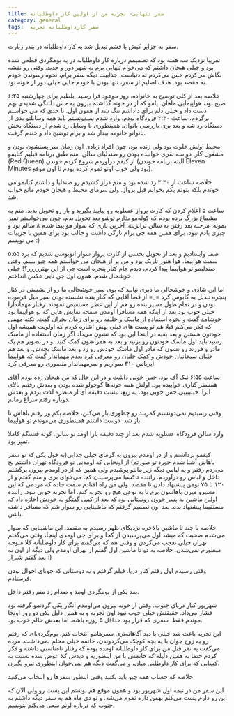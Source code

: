 ```yaml
---
title: سفر تنهایی- تجربه من از اولین کار داوطلبانه
category: general
tags:  سفر کارداوطلبانه تجربه
---
```


سفر به جزایر کیش یا قشم تبدیل شد به کار داوطلبانه در بندر زیارت.

تقریبا نزدیک سه هفته بود که تصمیمم درباره کار داوطلبانه در یه بومگردی قطعی شده بود و خیلی هیجان داشتم که می‌خوام تنهایی برم یه شهر دور و جدید. وقتی رو نقشه نگاش می‌کردم حس می‌کردم ته دنیاست. جذابیت دیگه سفر برام، نحوه رسوندن خودم به مقصد بود. هدف اصلیم از سفر، تنها بودن با خودم جایی خیلی دور از خونه بود.

خلاصه بعد از کلی توضیح به خانواده، روز موعود فرا رسید. بلطیم برای چهارشنبه ۶:۲۵ صبح بود، هواپیمایی ماهان. پامو که از در خونه گذاشتم بیرون یه حس دلتنگی شدیدی بهم دست داد و خیلی دلم برای داداشم تنگ شد از همون اول. تا حدی که می خواستم برگردم. ساعت ۲:۳۰ فرودگاه بودم. وارد شدم نمیدونستم باید همه وسایلتو بدی از دستگاه رد شه و بعد بری بازرسی بانوان. همینطوری با وسایل رد شدم از دستگاه بخش بانوانو خانومه بیدار شد و برام توضیح داد و خندم گرفت.
 
محیط اولش خلوت بود ولی زنده بود، چون افراد زیادی اون زمان سر پستشون بودن و مشغول کار. دو سه نفری خوابیده بودن رو صندلیای سالن. منم طبق برنامه قبلیم کتابمو (Red Queen) از کیفم درآوردم شروع کردم خوندن (البته برنامه خوندن Eleven Minutes بود ولی خوب اونو تموم کرده بودم تا اون موقع).

خلاصه ساعت از  ۳:۳۰ رد شده بود و منم دراز کشیدم رو صندلیا و داشتم کتابمو می خوندم بلکه بتونم یکم بخوابم قبل پرواز. ولی سرمای محیط و هیجان خودم مانع خواب شد. 

ساعت ۵ اعلام کردن که کارت پرواز عسلویه رو بیایید بگیرید و بار رو تحویل بدید. منم یه مشماع بزرگ برده بودم که کوله‌مو بذارم توشو بعد تحویل بدم، چون می‌خواستم تمیز بمونه. مرحله بعد رفتن به سالن ترانزیته. آخرین باری که سوار هواپیما شدم ۸ سالم بود و چیزی یادم نبود، برای همین همه چی برام تازگی داشت و جالب بود برای همین با جزییات می نویسم :)

۵:۵۵ صف وایسادیم و بعد از تحویل بخشی از کارت پرواز سوار اتوبوسی شدیم که برد سمت هواپیما. هوا هنوز تاریک بود و من پر از هیجان می خواستم همه چیو ببینم. وقتی صندلیمو تو هواپیما پیدا کردم، دیدم جام کنار پنجره است چی از این بهتررررر؟! خیلی خوشحال شدم. همون اول چن تایی عکس انداختم.

اما این شادی و خوشحالی ما دیری نپایید که بوی سیر خوشحالی ما رو از نشستن در کنار پنجره تبدیل به کابوس کرد =_= از قضا آقایی که کنار بنده نشسته بودن سیر میل فرموده بودن و در تمام طول مسیر بنده رو هم از این عطر مستفیض نمودند. رفتار مهماندارا خیلی خوب بود بعد از اینکه همه مسافرا اومدن صفحه نمایش هایی که تو هواپیما بود خوشامد گفت و نحوه استفاده از ماسک و جلیقه رو برای زمان بحران گفت. نکته مهمی که فکر می‌کنم قبلا هم تو پست های قبلی بهش اشاره کردم که اولویت همیشه اول خودتون هستین و بعد بقیه در اینجا این بود که نشون می‌داد اگر زمان استفاده از ماسک رسید باید اول ماسک خودتون رو بزنید و بعد به همراهتون کمک کنید. و در تصویر هم یک مادر و فرزند رو نشون که مادر اول ماسک خودش رو زد و بعد ماسک بچه‌ش.  و بعد هم خلبان سبحانیان خودش و کمک خلبان رو معرفی کرد بعدم مهماندار گفت که هواپیما ایرباس ۳۱۰ سواریم و سرمهماندار منصوری رو معرفی کرد.

ساعت ۶:۵۵ تیک آف بود، حس خوبی داشت و در این حال که من هیجان زده بودم آقای همسفر کناری خوابیده بود. اولش همه خونه‌ها کوچولو شده بودن و بعدش رفتیم بالای ابرا. خیلییییی حس خوبی بود. یه ربع، بیست دقیقه ای از منظره لذت بردم و بعدش دوباره رفتم سراغ رمانم.

وقتی رسیدیم نمی‌دونستم کمربند رو چطوری باز می‌کنن، خلاصه یکم ور رفتم باهاش تا باز شد. دوست داشتم همینطوری می‌موندم تو هواپیما.

وارد سالن فرودگاه عسلویه شدم بعد از چند دقیقه بارا اومد تو سالن. کوله قشنگم کاملا تمیز بود.

کیفمو برداشتم و از در اومدم بیرون یه گرمای خیلی جذابی(به قول یکی که تو سفر باهاش آشنا شدم خورد تو صورتم) از اونجایی که اومدنی تو فرودگاه تهران داشتم یخ می‌زدم رفتم و یه لباس دیگه زیر مانتو پوشیدم ولی همین که از در اومدم بیرون برگشتم داخل و لباس رو درآوردم. راننده‌ تاکسیا می‌پرسیدن کجا می‌خوای بری و منم گفتم و از ۱۲۰ تا  ۷۵ تومن پیشنهاد دادن تا مقصد. ولی من راه افتادم سمت جاده که مردمی که این مسیرو میرن باهاشون برم تا به نوعی هیچ رو تجربه کنم. اما تجربه خوبی نبود. راننده اولین ماشین یه پسر جوون روستایی بود که بعد از کمی گفتگو به خودش اجازه داد که مستقیما پیشنهاد بده. بعد اون تصمیم گرفتم که ماشینایی رو سوار شم که مسافر داشته باشن. 

‌خلاصه با چند تا ماشین بالاخره نزدیکای ظهر رسیدم به مقصد. این ماشینایی که سوار می‌شدم صحبت که میشد اول می‌پرسیدن از کجا و برای چی اومدی اینجا، وقتی می‌گفتم تهران خیلی تعجب می‌کردن و وقتی هم که می‌گفتم برای کار داوطلبانه کلا متوجه منظورم نمی‌شدن. خلاصه به دو تا ماشین اول گفتم از تهران اومدم ولی دیگه از اون به بعد گفتم شیراز :) 

وقتی رسیدم اول رفتم کنار دریا. فیلم گرفتم و به دوستانی که جویای احوال بودن فرستادم.

بعد یکی از بومگردی اومد و صدام زد منم رفتم داخل. 

شهریور کنار دریای جنوب. وقتی از خونه بیرون می‌اومدم انگار یکی گردنمو گرفته بود فشار می‌داد. حقیقتش خیلی خوب نبود اون تجربه و به همین دلیل یکی دو روز اونجا موندم فقط. سفری که قرار بود حداقل ۵ روزه باشه. اما بعدش حالم خوب بود.

این تجربه باعث شد خیلی با دید آگاهانه‌تری سفرهامو انتخاب کنم. بوم‌گردی‌ای که رفتم رو یه زوج جوان با یه بچه کوچک می‌گردوندن، خانمه خیلی محلم نمی‌ذاشت. مرده می‌گفت یه نفر قبل من برای کار داوطلبانه اومده بوده که رفتار نامناسبی داشته و فکر کردم حتما به همین دلیله که خانمش با من اینطوریه و دیدش کلا عوض شده نسبت به کسایی که برای کار داوطلبی میان، و می‌گفت دیگه هم نمی‌خوان اینطوری نیرو بگیرن.

خلاصه که حساب همه چیو باید بکنید وقتی اینطور سفرها رو انتخاب می‌کنید.

این سفر من در نیمه اول شهریور بود و همون موقع هم نوشتم این پست رو ولی الان که این رو دارم پست می‌کنم بهمن داره تموم می‌شه. و تو دی ماه هم یه سفر دیگه داشتم به جنوب که درباره اونم سعی می‌کنم بنویسم.










